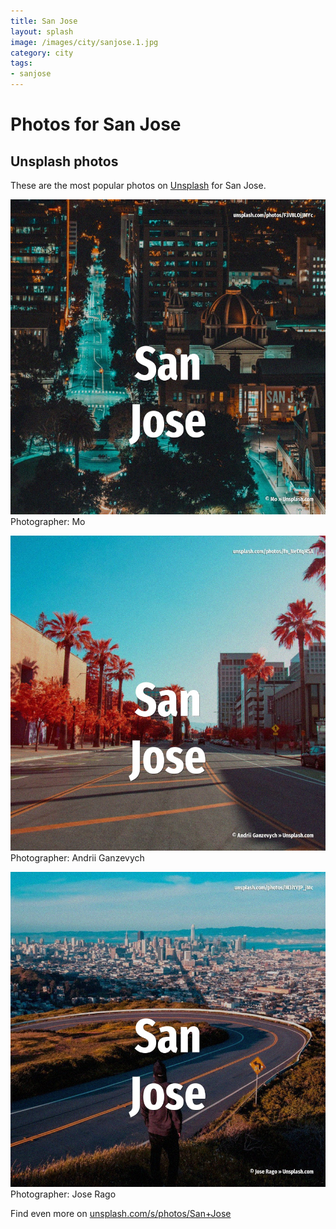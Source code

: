 ```yaml
---
title: San Jose
layout: splash
image: /images/city/sanjose.1.jpg
category: city
tags:
- sanjose
---
```

# Photos for San Jose
 
## Unsplash photos
These are the most popular photos on [Unsplash](https://unsplash.com) for San Jose.
 
![San Jose](/images/city/sanjose.1.jpg)
Photographer:  Mo
 
![San Jose](/images/city/sanjose.2.jpg)
Photographer:  Andrii Ganzevych
 
![San Jose](/images/city/sanjose.3.jpg)
Photographer:  Jose Rago
 
Find even more on [unsplash.com/s/photos/San+Jose](https://unsplash.com/s/photos/San+Jose)
 
